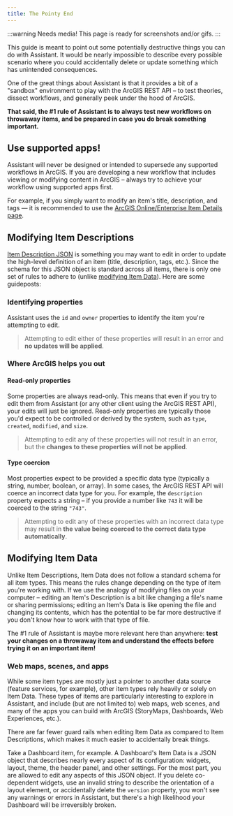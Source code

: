 ```yaml
---
title: The Pointy End
---
```


:::warning Needs media!
This page is ready for screenshots and/or gifs.
:::

<!-- :::note Intent of this page

**👉 This is a reference topic.** It's likely that this topic will come up on other pages, we should point them to this page to provide more details.

This page should catalog the known "sharp edges" of using Assistant. While the REST API will protect users from doing things like changing an item's ID property – it won't stop them accidentally deleting all the sections of a Hub Page or widgets of a Dashboard.

::: -->

This guide is meant to point out some potentially destructive things you can do with Assistant. It would be nearly impossible to describe every possible scenario where you could accidentally delete or update something which has unintended consequences.

One of the great things about Assistant is that it provides a bit of a "sandbox" environment to play with the ArcGIS REST API – to test theories, dissect workflows, and generally peek under the hood of ArcGIS.

**That said, the #1 rule of Assistant is to always test new workflows on throwaway items, and be prepared in case you do break something important.**

## Use supported apps!

Assistant will never be designed or intended to supersede any supported workflows in ArcGIS. If you are developing a new workflow that includes viewing or modifying content in ArcGIS – always try to achieve your workflow using supported apps first.

For example, if you simply want to modify an item's title, description, and tags — it is recommended to use the [ArcGIS Online/Enterprise Item Details page](https://doc.arcgis.com/en/arcgis-online/manage-data/item-details.htm#ESRI_SECTION1_D770A2AE32F647DCA47F48622D460B6D).

## Modifying Item Descriptions

[Item Description JSON](working-with-items#item-description) is something you may want to edit in order to update the high-level definition of an item (title, description, tags, etc.). Since the schema for this JSON object is standard across all items, there is only one set of rules to adhere to (unlike [modifying Item Data](#modifying-item-data)). Here are some guideposts:

### Identifying properties

Assistant uses the `id` and `owner` properties to identify the item you're attempting to edit.

> Attempting to edit either of these properties will result in an error and **no updates will be applied**.

### Where ArcGIS helps you out

#### Read-only properties

Some properties are always read-only. This means that even if you try to edit them from Assistant (or any other client using the ArcGIS REST API), your edits will just be ignored. Read-only properties are typically those you'd expect to be controlled or derived by the system, such as `type`, `created`, `modified`, and `size`.

> Attempting to edit any of these properties will not result in an error, but the **changes to these properties will not be applied**.

#### Type coercion

Most properties expect to be provided a specific data type (typically a string, number, boolean, or array). In some cases, the ArcGIS REST API will coerce an incorrect data type for you. For example, the `description` property expects a string – if you provide a number like `743` it will be coerced to the string `"743"`.

> Attempting to edit any of these properties with an incorrect data type may result in **the value being coerced to the correct data type automatically**.

## Modifying Item Data

Unlike Item Descriptions, Item Data does not follow a standard schema for all item types. This means the rules change depending on the type of item you're working with. If we use the analogy of modifying files on your computer – editing an Item's Description is a bit like changing a file's name or sharing permissions; editing an Item's Data is like opening the file and changing its contents, which has the potential to be far more destructive if you don't know how to work with that type of file.

The #1 rule of Assistant is maybe more relevant here than anywhere: **test your changes on a throwaway item and understand the effects before trying it on an important item!**

### Web maps, scenes, and apps

While some item types are mostly just a pointer to another data source (feature services, for example), other item types rely heavily or solely on Item Data. These types of items are particularly interesting to explore in Assistant, and include (but are not limited to) web maps, web scenes, and many of the apps you can build with ArcGIS (StoryMaps, Dashboards, Web Experiences, etc.).

There are far fewer guard rails when editing Item Data as compared to Item Descriptions, which makes it much easier to accidentally break things.

Take a Dashboard item, for example. A Dashboard's Item Data is a JSON object that describes nearly every aspect of its configuration: widgets, layout, theme, the header panel, and other settings. For the most part, you are allowed to edit any aspects of this JSON object. If you delete co-dependent widgets, use an invalid string to describe the orientation of a layout element, or accidentally delete the `version` property, you won't see any warnings or errors in Assistant, but there's a high likelihood your Dashboard will be irreversibly broken.

<!--

<img src="../../static/img/red-pointy.svg"/>

-->
